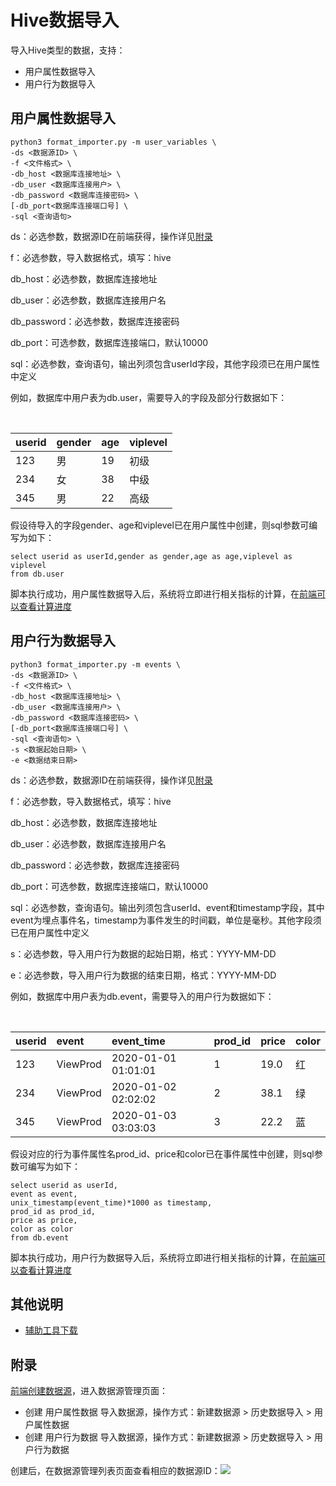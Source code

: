 # Hive数据导入

导入Hive类型的数据，支持：

* 用户属性数据导入
* 用户行为数据导入

## 用户属性数据导入 <a id="yong-hu-shu-xing-shu-ju-dao-ru"></a>

```text
python3 format_importer.py -m user_variables \
-ds <数据源ID> \
-f <文件格式> \
-db_host <数据库连接地址> \
-db_user <数据库连接用户> \
-db_password <数据库连接密码> \
[-db_port<数据库连接端口号] \
-sql <查询语句>
```

ds：必选参数，数据源ID在前端获得，操作详见[附录](https://docs.growingio.com/op/developer-manual/toolbox/dataimporter/dataimporter-mysql#fu-lu)​

f：必选参数，导入数据格式，填写：hive

db\_host：必选参数，数据库连接地址

db\_user：必选参数，数据库连接用户名

db\_password：必选参数，数据库连接密码

db\_port：可选参数，数据库连接端口，默认10000

sql：必选参数，查询语句，输出列须包含userId字段，其他字段须已在用户属性中定义

例如，数据库中用户表为db.user，需要导入的字段及部分行数据如下：

​

| userid | gender | age | viplevel |
| :--- | :--- | :--- | :--- |
| 123 | 男 | 19 | 初级 |
| 234 | 女 | 38 | 中级 |
| 345 | 男 | 22 | 高级 |

假设待导入的字段gender、age和viplevel已在用户属性中创建，则sql参数可编写为如下：

```text
select userid as userId,gender as gender,age as age,viplevel as viplevel 
from db.user
```

脚本执行成功，用户属性数据导入后，系统将立即进行相关指标的计算，在[前端可以查看计算进度](https://docs.growingio.com/op/product-manual/customer-data-platform/datasource/data-import)​

## 用户行为数据导入 <a id="yong-hu-hang-wei-shu-ju-dao-ru"></a>

```text
python3 format_importer.py -m events \
-ds <数据源ID> \
-f <文件格式> \
-db_host <数据库连接地址> \
-db_user <数据库连接用户> \
-db_password <数据库连接密码> \
[-db_port<数据库连接端口号] \
-sql <查询语句> \
-s <数据起始日期> \
-e <数据结束日期>
```

ds：必选参数，数据源ID在前端获得，操作详见[附录](https://docs.growingio.com/op/developer-manual/toolbox/dataimporter/dataimporter-mysql#fu-lu)​

f：必选参数，导入数据格式，填写：hive

db\_host：必选参数，数据库连接地址

db\_user：必选参数，数据库连接用户名

db\_password：必选参数，数据库连接密码

db\_port：可选参数，数据库连接端口，默认10000

sql：必选参数，查询语句。输出列须包含userId、event和timestamp字段，其中event为埋点事件名，timestamp为事件发生的时间戳，单位是毫秒。其他字段须已在用户属性中定义

s：必选参数，导入用户行为数据的起始日期，格式：YYYY-MM-DD

e：必选参数，导入用户行为数据的结束日期，格式：YYYY-MM-DD

例如，数据库中用户表为db.event，需要导入的用户行为数据如下：

​

| userid | event | event\_time | prod\_id | price | color |
| :--- | :--- | :--- | :--- | :--- | :--- |
| 123 | ViewProd | 2020-01-01 01:01:01 | 1 | 19.0 | 红 |
| 234 | ViewProd | 2020-01-02 02:02:02 | 2 | 38.1 | 绿 |
| 345 | ViewProd | 2020-01-03 03:03:03 | 3 | 22.2 | 蓝 |

假设对应的行为事件属性名prod\_id、price和color已在事件属性中创建，则sql参数可编写为如下：

```text
select userid as userId,
event as event,
unix_timestamp(event_time)*1000 as timestamp,
prod_id as prod_id,
price as price,
color as color 
from db.event
```

脚本执行成功，用户行为数据导入后，系统将立即进行相关指标的计算，在[前端可以查看计算进度](https://docs.growingio.com/op/product-manual/customer-data-platform/datasource/data-import)​

## 其他说明 <a id="qi-ta-shuo-ming"></a>

* ​[辅助工具下载](https://docs.growingio.com/op/developer-manual/toolbox)​

## 附录 <a id="fu-lu"></a>

​[前端创建数据源](https://docs.growingio.com/op/product-manual/customer-data-platform/datasource/datasource-manage#chuang-jian-shu-ju-yuan)，进入数据源管理页面：

* 创建 用户属性数据 导入数据源，操作方式：新建数据源 &gt; 历史数据导入 &gt; 用户属性数据
* 创建 用户行为数据 导入数据源，操作方式：新建数据源 &gt; 历史数据导入 &gt; 用户行为数据

创建后，在数据源管理列表页面查看相应的数据源ID：![](https://gblobscdn.gitbook.com/assets%2F-M2qbZInaXgdm8kkNosp%2F-MSwELOQCxWQX2836G8p%2F-MSwEvCr6ld7lu_vujep%2F%E5%9B%BE%E7%89%87.png?alt=media&token=315eebb8-729d-4c40-a5bf-33c07d9c8e7e)

